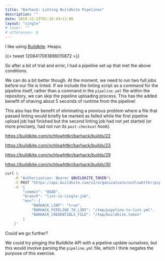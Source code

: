 ```yaml
---
title: "Barhack: Linting Buildkite Pipelines"
description: ""
date: 2019-12-23T01:16:43+11:00
layout: "single"
# cover: ""
# utterances: 0
---
```


<!--more-->

I like using [Buildkite](https://buildkite.com). Heaps.

{{< tweet 1208417061896015872 >}}

So after a bit of trial and error, I had a pipeline set up that met the above conditions.

We can do a bit better though. At the moment, we need to run two full jobs before our file is linted. If we include the linting script as a command for the pipeline itself, rather than a command in the `pipeline.yml` file within the repository, we can skip the pipeline uploading process. This has the added benefit of shaving about 5 seconds of runtime from the pipeline!

This also has the benefit of eliminating a previous problem where a file that passed linting would briefly be marked as failed while the first pipeline upload job had finished but the second linting job had not yet started (or more precisely, had not run its `post-checkout` hook).

https://buildkite.com/nchlswhttkr/barhack/builds/22

https://buildkite.com/nchlswhttkr/barhack/builds/23

https://buildkite.com/nchlswhttkr/barhack/builds/29

https://buildkite.com/nchlswhttkr/barhack/builds/30

```sh
curl \
    -H "Authorization: Bearer $BUILDKITE_TOKEN"\
    -X POST "https://api.buildkite.com/v2/organizations/nchlswhttkr/pipelines/barhack/builds" \
    -d '{
        "commit": "HEAD",
        "branch": "lint-in-single-job",
        "env": {
            "BARHACK_LINT": "true",
            "BARHACK_PIPELINE_TO_LINT": "/tmp/pipeline-to-lint.yml",
            "BARHACK_CREDENTIALS_FILE": "/tmp/buildkite.token"
        }
    }'
```

Could we go further?

We could try pinging the Buildkite API with a pipeline update ourselves, but this would involve parsing the `pipeline.yml` file, which I think negates the purpose of this exercise.
